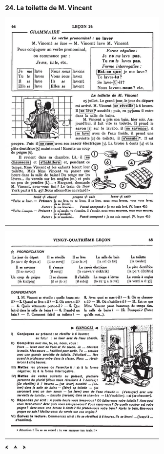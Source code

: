 ## 24. La toilette de M. Vincent

![24A](img/24A.JPG)

![24B](img/24B.JPG)

<p>
  <a href='23.html' title='Önceki sayfa'>⮜</a>&emsp;
  <a href='..' title='Ana sayfa'>⮝</a>&emsp;
  <a href='25.html' title='Sonraki sayfa'>⮞</a>
</p>